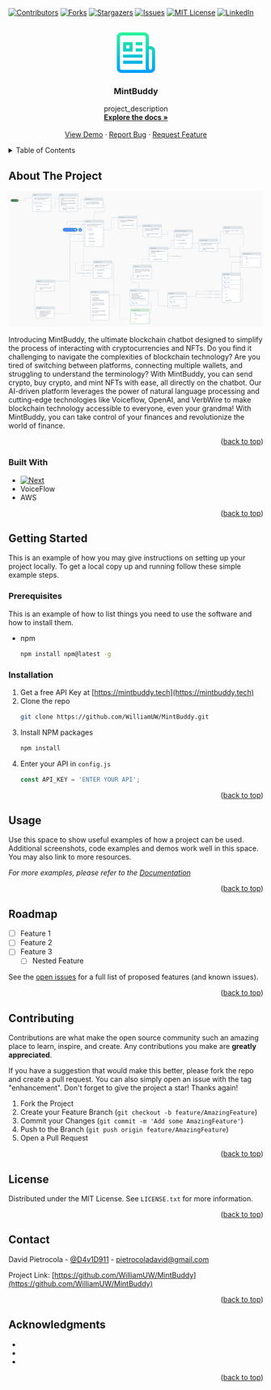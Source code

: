 <!--! Replace `MintBuddy`, `MintBuddy`, `project_description`,`technology`-->

<a name="readme-top"></a>

[![Contributors][contributors-shield]][contributors-url]
[![Forks][forks-shield]][forks-url]
[![Stargazers][stars-shield]][stars-url]
[![Issues][issues-shield]][issues-url]
[![MIT License][license-shield]][license-url]
[![LinkedIn][linkedin-shield]][linkedin-url]



<!-- PROJECT LOGO -->
<br />
<div align="center">
  <a href="https://github.com/WilliamUW/MintBuddy">
    <img src="images/logo.png" alt="Logo" width="80" height="80">
  </a>

<h3 align="center">MintBuddy</h3>

  <p align="center">
    project_description
    <br />
    <a href="https://github.com/WilliamUW/MintBuddy"><strong>Explore the docs »</strong></a>
    <br />
    <br />
    <a href="https://github.com/WilliamUW/MintBuddy">View Demo</a>
    ·
    <a href="https://github.com/WilliamUW/MintBuddy/issues">Report Bug</a>
    ·
    <a href="https://github.com/WilliamUW/MintBuddy/issues">Request Feature</a>
  </p>
</div>



<!-- TABLE OF CONTENTS -->
<details>
  <summary>Table of Contents</summary>
  <ol>
    <li>
      <a href="#about-the-project">About The Project</a>
      <ul>
        <li><a href="#built-with">Built With</a></li>
      </ul>
    </li>
    <li>
      <a href="#getting-started">Getting Started</a>
      <ul>
        <li><a href="#prerequisites">Prerequisites</a></li>
        <li><a href="#installation">Installation</a></li>
      </ul>
    </li>
    <li><a href="#usage">Usage</a></li>
    <li><a href="#roadmap">Roadmap</a></li>
    <li><a href="#contributing">Contributing</a></li>
    <li><a href="#license">License</a></li>
    <li><a href="#contact">Contact</a></li>
    <li><a href="#acknowledgments">Acknowledgments</a></li>
  </ol>
</details>



<!-- ABOUT THE PROJECT -->
## About The Project

[![Product Name Screen Shot][product-screenshot]](https://mintbuddy.tech)

Introducing MintBuddy, the ultimate blockchain chatbot designed to simplify the process of interacting with cryptocurrencies and NFTs. Do you find it challenging to navigate the complexities of blockchain technology? Are you tired of switching between platforms, connecting multiple wallets, and struggling to understand the terminology? With MintBuddy, you can send crypto, buy crypto, and mint NFTs with ease, all directly on the chatbot. Our AI-driven platform leverages the power of natural language processing and cutting-edge technologies like Voiceflow, OpenAI, and VerbWire to make blockchain technology accessible to everyone, even your grandma! With MintBuddy, you can take control of your finances and revolutionize the world of finance.


<p align="right">(<a href="#readme-top">back to top</a>)</p>



### Built With

* [![Next][Next.js]][Next-url]
* VoiceFlow
* AWS

<p align="right">(<a href="#readme-top">back to top</a>)</p>



<!-- GETTING STARTED -->
## Getting Started

This is an example of how you may give instructions on setting up your project locally.
To get a local copy up and running follow these simple example steps.

### Prerequisites

This is an example of how to list things you need to use the software and how to install them.
* npm
  ```sh
  npm install npm@latest -g
  ```

### Installation

1. Get a free API Key at [https://mintbuddy.tech](https://mintbuddy.tech)
2. Clone the repo
   ```sh
   git clone https://github.com/WilliamUW/MintBuddy.git
   ```
3. Install NPM packages
   ```sh
   npm install
   ```
4. Enter your API in `config.js`
   ```js
   const API_KEY = 'ENTER YOUR API';
   ```

<p align="right">(<a href="#readme-top">back to top</a>)</p>



<!-- USAGE EXAMPLES -->
## Usage

Use this space to show useful examples of how a project can be used. Additional screenshots, code examples and demos work well in this space. You may also link to more resources.

_For more examples, please refer to the [Documentation](https://mintbuddy.tech)_

<p align="right">(<a href="#readme-top">back to top</a>)</p>



<!-- ROADMAP -->
## Roadmap

- [ ] Feature 1
- [ ] Feature 2
- [ ] Feature 3
    - [ ] Nested Feature

See the [open issues](https://github.com/WilliamUW/MintBuddy/issues) for a full list of proposed features (and known issues).

<p align="right">(<a href="#readme-top">back to top</a>)</p>



<!-- CONTRIBUTING -->
## Contributing

Contributions are what make the open source community such an amazing place to learn, inspire, and create. Any contributions you make are **greatly appreciated**.

If you have a suggestion that would make this better, please fork the repo and create a pull request. You can also simply open an issue with the tag "enhancement".
Don't forget to give the project a star! Thanks again!

1. Fork the Project
2. Create your Feature Branch (`git checkout -b feature/AmazingFeature`)
3. Commit your Changes (`git commit -m 'Add some AmazingFeature'`)
4. Push to the Branch (`git push origin feature/AmazingFeature`)
5. Open a Pull Request

<p align="right">(<a href="#readme-top">back to top</a>)</p>



<!-- LICENSE -->
## License

Distributed under the MIT License. See `LICENSE.txt` for more information.

<p align="right">(<a href="#readme-top">back to top</a>)</p>



<!-- CONTACT -->
## Contact

David Pietrocola - [@D4v1D911](https://twitter.com/D4v1D911) - pietrocoladavid@gmail.com

Project Link: [https://github.com/WilliamUW/MintBuddy](https://github.com/WilliamUW/MintBuddy)

<p align="right">(<a href="#readme-top">back to top</a>)</p>



<!-- ACKNOWLEDGMENTS -->
## Acknowledgments

* []()
* []()
* []()

<p align="right">(<a href="#readme-top">back to top</a>)</p>



[contributors-shield]: https://img.shields.io/github/contributors/WilliamUW/MintBuddy.svg?style=for-the-badge
[contributors-url]: https://github.com/WilliamUW/MintBuddy/graphs/contributors

[forks-shield]: https://img.shields.io/github/forks/WilliamUW/MintBuddy.svg?style=for-the-badge
[forks-url]: https://github.com/WilliamUW/MintBuddy/network/members

[stars-shield]: https://img.shields.io/github/stars/WilliamUW/MintBuddy.svg?style=for-the-badge
[stars-url]: https://github.com/WilliamUW/MintBuddy/stargazers

[issues-shield]: https://img.shields.io/github/issues/WilliamUW/MintBuddy.svg?style=for-the-badge
[issues-url]: https://github.com/WilliamUW/MintBuddy/issues

[license-shield]: https://img.shields.io/github/license/WilliamUW/MintBuddy.svg?style=for-the-badge
[license-url]: https://github.com/WilliamUW/MintBuddy/blob/master/LICENSE.txt

[linkedin-shield]: https://img.shields.io/badge/-LinkedIn-black.svg?style=for-the-badge&logo=linkedin&colorB=555
[linkedin-url]: https://linkedin.com/in/pietrocoladavid
[product-screenshot]: images/screenshot.png

<!-- !Use this as a template to add technologies -->
[Next.js]: https://img.shields.io/badge/next.js-000000?style=for-the-badge&logo=nextdotjs&logoColor=white
[Next-url]: https://nextjs.org/
